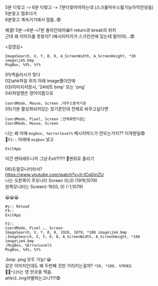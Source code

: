 5분 다찾고 -> 6분 다찾고 -> 7분다찾아야하는데 (스크롤마우스휠기능아직안넣음) <br>
5분찾고 멈추다가 <br>
6분찾고 계속거기에서 멈춤..😨 <br>

해결! 5분->6분->7분 돌아간돠아😀!! return과 break의 위치 <br>
근데 왜 이미지를 못찾지? (예시이미지가 스크린안에 있는데 말이야)...😨 <br>

<킴영감><br>
```
ImageSearch, X, Y, 0, 0, A_ScreenWidth, A_ScreenHeight, *30 image\jm5.bmp
MsgBox, %X%, %Y%
```
01)역슬러시가 맞다<br>
02)ahk파일 위치 아래 image폴더안에<br>
03)이미지저장시, '24비트 bmp' 또는 'png' <br>
04)파일명은 영어이름으로<br>

`CoordMode, Mouse, Screen ;마우스동작기준`  <br>
05)기본 활성화되어있는 창기준인데 전체로 바꾸고싶다면
```
CoordMode, Pixel, Screen ;전체화면기준🧡
CoordMode, Mouse, Screen
```

나는 왜 아예 `msgbox, %errorlevel%`  메시지박스가 안뜨는거지?? 이게뭔일😨<br>
🧡`F2::` 아래에 `msgbox` 넣고
```F4::
ExitApp
 ```
 이건 맨아래두니까 그냥 Exit?!?!? 🧡맨위로 올리기

06)듀얼모니터라서?<br>
<https://www.youtube.com/watch?v=it-tCqGinZU> <br>
나는 오른쪽이 주모니터 Screen (0,0) (1919,1079) <br>
왼쪽모니터는 Screen(-1920, 0) (-1,1079) <br>
 <br>
😀😀😀
```
#y:: Reload
F4::
ExitApp
 
F2::
CoordMode, Pixel ;, Screen
ImageSearch, X, Y, 0, 0, 1920, 1079, *100 image\jm4.bmp
;ImageSearch, X, Y, 0, 0, A_ScreenWidth, A_ScreenHeight, *100 image\jm4.bmp
;MsgBox, %ErrorLevel%
MsgBox, %X%, %Y%
```
.bmp .png 모두 가능! 😀<br>
같은 이미지인데도 왜 두번째 것만 가리키는걸까? `*50, *100, 삭제해도` <br>
🤦‍♀️`*225`는 영 딴곳을 찍음.<br>
ahk너..img차별하는고니?!?😨
